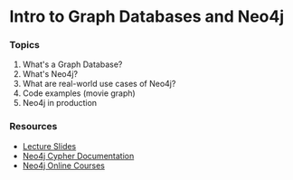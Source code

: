 # Intro to Graph Databases and Neo4j

### Topics

1. What's a Graph Database?
2. What's Neo4j?
3. What are real-world use cases of Neo4j?
4. Code examples (movie graph)
5. Neo4j in production



### Resources

- [Lecture Slides](https://slides.com/faisal-altameemi/building-recommendation-engine-with-neo4j#/)
- [Neo4j Cypher Documentation](https://neo4j.com/docs/cypher-manual/current/)
- [Neo4j Online Courses](https://neo4j.com/graphacademy/online-training/)
